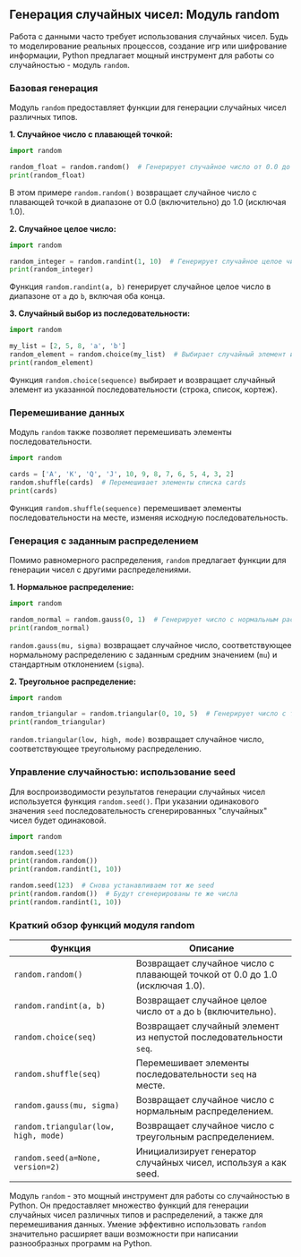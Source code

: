 ## Генерация случайных чисел: Модуль random

Работа с данными часто требует использования случайных чисел. Будь то моделирование реальных процессов, создание игр или шифрование информации, Python предлагает мощный инструмент для работы со случайностью - модуль `random`.

### Базовая генерация

Модуль `random` предоставляет функции для генерации случайных чисел различных типов. 

**1. Случайное число с плавающей точкой:**

```python
import random

random_float = random.random()  # Генерирует случайное число от 0.0 до 1.0 (исключая 1.0)
print(random_float) 
```

В этом примере `random.random()` возвращает случайное число с плавающей точкой в диапазоне от 0.0 (включительно) до 1.0 (исключая 1.0).

**2. Случайное целое число:**

```python
import random

random_integer = random.randint(1, 10)  # Генерирует случайное целое число от 1 до 10 (включительно)
print(random_integer)
```

Функция `random.randint(a, b)` генерирует случайное целое число в диапазоне от `a` до `b`, включая оба конца.

**3. Случайный выбор из последовательности:**

```python
import random

my_list = [2, 5, 8, 'a', 'b']
random_element = random.choice(my_list)  # Выбирает случайный элемент из списка
print(random_element)
```

Функция `random.choice(sequence)` выбирает и возвращает случайный элемент из указанной последовательности (строка, список, кортеж).

### Перемешивание данных

Модуль `random` также позволяет перемешивать элементы последовательности.

```python
import random

cards = ['A', 'K', 'Q', 'J', 10, 9, 8, 7, 6, 5, 4, 3, 2]
random.shuffle(cards)  # Перемешивает элементы списка cards
print(cards)
```

Функция `random.shuffle(sequence)` перемешивает элементы последовательности на месте, изменяя исходную последовательность.

### Генерация с заданным распределением

Помимо равномерного распределения, `random` предлагает функции для генерации чисел с другими распределениями. 

**1. Нормальное распределение:**

```python
import random

random_normal = random.gauss(0, 1)  # Генерирует число с нормальным распределением (среднее 0, стандартное отклонение 1)
print(random_normal)
```

`random.gauss(mu, sigma)` возвращает случайное число, соответствующее нормальному распределению с заданным средним значением (`mu`) и стандартным отклонением (`sigma`).

**2. Треугольное распределение:**

```python
import random

random_triangular = random.triangular(0, 10, 5)  # Генерирует число с треугольным распределением (нижняя граница 0, верхняя граница 10, мода 5)
print(random_triangular)
```

`random.triangular(low, high, mode)` возвращает случайное число, соответствующее треугольному распределению.

### Управление случайностью: использование seed

Для воспроизводимости результатов генерации случайных чисел используется функция `random.seed()`. При указании одинакового значения `seed` последовательность сгенерированных "случайных" чисел будет одинаковой.

```python
import random

random.seed(123)
print(random.random()) 
print(random.randint(1, 10))

random.seed(123)  # Снова устанавливаем тот же seed
print(random.random())  # Будут сгенерированы те же числа
print(random.randint(1, 10)) 
```

### Краткий обзор функций модуля random

| Функция                 | Описание                                                                         |
|--------------------------|------------------------------------------------------------------------------------|
| `random.random()`      | Возвращает случайное число с плавающей точкой от 0.0 до 1.0 (исключая 1.0).       |
| `random.randint(a, b)`  | Возвращает случайное целое число от `a` до `b` (включительно).                     |
| `random.choice(seq)`    | Возвращает случайный элемент из непустой последовательности `seq`.              |
| `random.shuffle(seq)`   | Перемешивает элементы последовательности `seq` на месте.                         |
| `random.gauss(mu, sigma)` | Возвращает случайное число с нормальным распределением.                       |
| `random.triangular(low, high, mode)` | Возвращает случайное число с треугольным распределением.           |
| `random.seed(a=None, version=2)`  | Инициализирует генератор случайных чисел, используя `a` как seed.            |


Модуль `random` - это мощный инструмент для работы со случайностью в Python. Он предоставляет множество функций для генерации случайных чисел различных типов и распределений, а также для перемешивания данных.  Умение эффективно использовать `random` значительно расширяет ваши возможности при написании разнообразных программ на Python.
